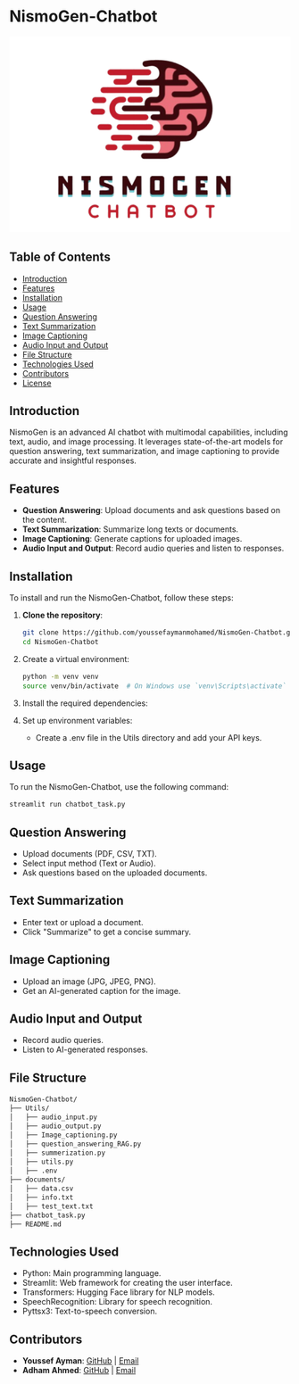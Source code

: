 # NismoGen-Chatbot

![NismoGen Logo](./logo.png)

## Table of Contents

- [Introduction](#introduction)
- [Features](#features)
- [Installation](#installation)
- [Usage](#usage)
- [Question Answering](#question-answering)
- [Text Summarization](#text-summarization)
- [Image Captioning](#image-captioning)
- [Audio Input and Output](#audio-input-and-output)
- [File Structure](#file-structure)
- [Technologies Used](#technologies-used)
- [Contributors](#contributors)
- [License](#license)

## Introduction

NismoGen is an advanced AI chatbot with multimodal capabilities, including text, audio, and image processing. It leverages state-of-the-art models for question answering, text summarization, and image captioning to provide accurate and insightful responses.

## Features

- **Question Answering**: Upload documents and ask questions based on the content.
- **Text Summarization**: Summarize long texts or documents.
- **Image Captioning**: Generate captions for uploaded images.
- **Audio Input and Output**: Record audio queries and listen to responses.

## Installation

To install and run the NismoGen-Chatbot, follow these steps:

1. **Clone the repository**:

    ```sh
    git clone https://github.com/youssefaymanmohamed/NismoGen-Chatbot.git
    cd NismoGen-Chatbot
    ```

2. Create a virtual environment:

    ```sh
    python -m venv venv
    source venv/bin/activate  # On Windows use `venv\Scripts\activate`
    ```

3. Install the required dependencies:

4. Set up environment variables:

    - Create a .env file in the Utils directory and add your API keys.

## Usage

To run the NismoGen-Chatbot, use the following command:

```sh
streamlit run chatbot_task.py
```

## Question Answering

- Upload documents (PDF, CSV, TXT).
- Select input method (Text or Audio).
- Ask questions based on the uploaded documents.

## Text Summarization

- Enter text or upload a document.
- Click "Summarize" to get a concise summary.

## Image Captioning

- Upload an image (JPG, JPEG, PNG).
- Get an AI-generated caption for the image.

## Audio Input and Output

- Record audio queries.
- Listen to AI-generated responses.

## File Structure

```
NismoGen-Chatbot/
├── Utils/
│   ├── audio_input.py
│   ├── audio_output.py
│   ├── Image_captioning.py
│   ├── question_answering_RAG.py
│   ├── summerization.py
│   ├── utils.py
│   ├── .env
├── documents/
│   ├── data.csv
│   ├── info.txt
│   ├── test_text.txt
├── chatbot_task.py
├── README.md
```

## Technologies Used

- Python: Main programming language.
- Streamlit: Web framework for creating the user interface.
- Transformers: Hugging Face library for NLP models.
- SpeechRecognition: Library for speech recognition.
- Pyttsx3: Text-to-speech conversion.

## Contributors

- **Youssef Ayman**: [GitHub](https://github.com/youssefaymanmohamed) | [Email](mailto:youssefaymanmohamed1@gmail.com)
- **Adham Ahmed**: [GitHub](https://github.com/adhamahmed46) | [Email](mailto:addham.taha@gmail.com)
